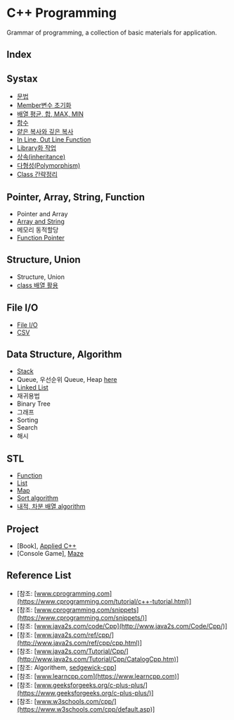 # C++ Programming
Grammar of programming, a collection of basic materials for application.
## Index
## Systax
* [문법](https://github.com/csbyun-data/CPP-Pro/blob/main/chap01/README.md)
* [Member변수 초기화](https://github.com/csbyun-data/CPP-Pro/blob/main/chap01/Init/README.md) 
* [배열 평균, 합, MAX, MIN](https://github.com/csbyun-data/CPP-Pro/blob/main/chap01/Array/README.md)
* [함수](https://github.com/csbyun-data/CPP-Pro/blob/main/chap01/Function/README.md)
* [얕은 복사와 깊은 복사](https://github.com/csbyun-data/CPP-Pro/blob/main/chap01/Copy/README.md)
* [In Line, Out Line Function](https://github.com/csbyun-data/CPP-Pro/blob/main/chap01/Line_Function/README.md)
* [Library화 작업](https://github.com/csbyun-data/CPP-Pro/blob/main/chap01/Library/README.md)
* [상속(inheritance)](https://github.com/csbyun-data/CPP-Pro/blob/main/chap01/Inheritance/README.md)
* [다형성(Polymorphism)](https://github.com/csbyun-data/CPP-Pro/blob/main/chap01/Polymorphism/README.md)
* [Class 간략정리](https://github.com/csbyun-data/CPP-Pro/blob/main/chap01/Class/README.md)
  
## Pointer, Array, String, Function
* Pointer and Array
* [Array and String](https://github.com/csbyun-data/CPP-Pro/blob/main/chap02/String/README.md)
* 메모리 동적할당
* [Function Pointer](https://github.com/csbyun-data/CPP-Pro/blob/main/chap02/Function_Pointer/README.md)

## Structure, Union
* Structure, Union
* [class 배열 활용](https://github.com/csbyun-data/CPP-Pro/blob/main/chap02/Class/README.md)
  
## File I/O 
* [File I/O](https://github.com/csbyun-data/CPP-Pro/blob/main/chap03/README.md)
* [CSV](https://github.com/csbyun-data/CPP-Pro/blob/main/chap03/CSV/README.md)

## Data Structure, Algorithm 
* [Stack](https://github.com/csbyun-data/CPP-Pro/blob/main/chap04/Stack/README.md)
* Queue, 우선순위 Queue, Heap [here](https://github.com/csbyun-data/CPP-Pro/blob/main/chap04/Queue/README.md)
* [Linked List](https://github.com/csbyun-data/CPP-Pro/blob/main/chap04/LinkeList/README.md)
* 재귀용법
* Binary Tree
* 그래프
* Sorting
* Search
* 해시

## STL
* [Function](https://github.com/csbyun-data/CPP-Pro/blob/main/chap05/Function/README.md)
* [List](https://github.com/csbyun-data/CPP-Pro/blob/main/chap05/list/README.md)
* [Map](https://github.com/csbyun-data/CPP-Pro/blob/main/chap05/map/README.md)
* [Sort algorithm](https://github.com/csbyun-data/CPP-Pro/blob/main/chap05/sort/README.md)
* [내적, 차분 배열 algorithm](https://github.com/csbyun-data/CPP-Pro/blob/main/chap05/array/README.md)

## Project
* [Book], [Applied C++](https://github.com/csbyun-data/CPP-Pro/blob/main/chap06/Applied_Cpp/README.md)
* [Console Game], [Maze](https://github.com/csbyun-data/CPP-Pro/blob/main/chap06/Maze/README.md)

## Reference List
* [참조: [www.cprogramming.com](https://www.cprogramming.com/tutorial/c++-tutorial.html)]
* [참조: [www.cprogramming.com/snippets](https://www.cprogramming.com/snippets/)]
* [참조: [www.java2s.com/code/Cpp](http://www.java2s.com/Code/Cpp/)]
* [참조: [www.java2s.com/ref/cpp/](http://www.java2s.com/ref/cpp/cpp.html)]
* [참조: [www.java2s.com/Tutorial/Cpp/](http://www.java2s.com/Tutorial/Cpp/CatalogCpp.htm)]
* [참조: Algorithem, [sedgewick-cpp](https://github.com/sergey-pashaev/sedgewick-cpp)]
* [참조: [www.learncpp.com](https://www.learncpp.com)]
* [참조: [www.geeksforgeeks.org/c-plus-plus/](https://www.geeksforgeeks.org/c-plus-plus/)]
* [참조: [www.w3schools.com/cpp/](https://www.w3schools.com/cpp/default.asp)]
